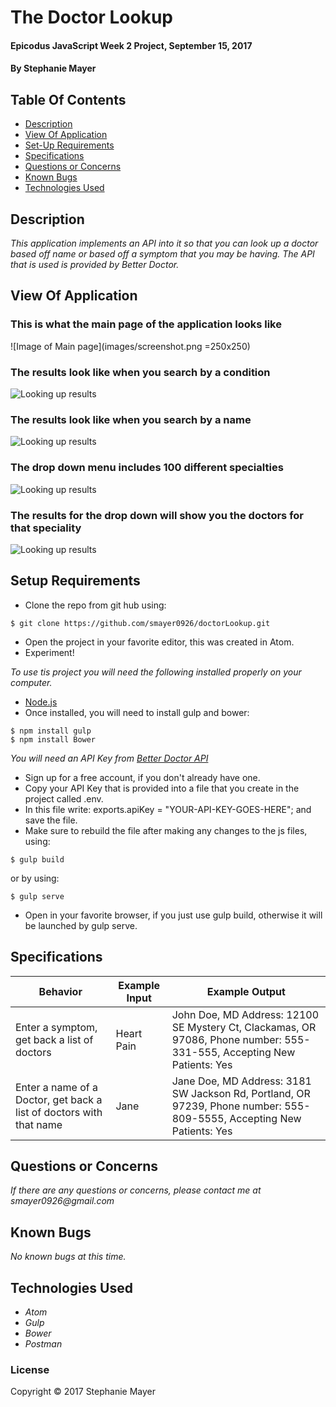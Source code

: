 # The Doctor Lookup

#### Epicodus JavaScript Week 2 Project, September 15, 2017

#### By Stephanie Mayer

## Table Of Contents

* [Description](#description)
* [View Of Application](#view-of-application)
* [Set-Up Requirements](#setup-requirements)
* [Specifications](#specifications)
* [Questions or Concerns](#questions-or-concerns)
* [Known Bugs](#known-bugs)
* [Technologies Used](#technologies-used)

## Description

_This application implements an API into it so that you can look up a doctor based off name or based off a symptom that you may be having. The API that is used is provided by Better Doctor._


## View Of Application
### This is what the main page of the application looks like
![Image of Main page](images/screenshot.png =250x250)
### The results look like when you search by a condition
![Looking up results](images/screenshot2.png)
### The results look like when you search by a name
![Looking up results](images/screenshot1.png)
### The drop down menu includes 100 different specialties
![Looking up results](images/screenshot3.png)
### The results for the drop down will show you the doctors for that speciality
![Looking up results](images/screenshot4.png)


## Setup Requirements
* Clone the repo from git hub using:
````
$ git clone https://github.com/smayer0926/doctorLookup.git
````
* Open the project in your favorite editor, this was created in Atom.
* Experiment!

_To use tis project you will need the following installed properly on your computer._
* [Node.js](https://nodejs.org/en/)
* Once installed, you will need to install gulp and bower:

````
$ npm install gulp
$ npm install Bower
````

_You will need an API Key from [Better Doctor API](https://developer.betterdoctor.com/)_

* Sign up for a free account, if you don't already have one.
* Copy your API Key that is provided into a file that you create in the project called .env.
* In this file write: exports.apiKey = "YOUR-API-KEY-GOES-HERE"; and save the file.
* Make sure to rebuild the file after making any changes to the js files, using:
````
$ gulp build
````
 or by using:
````
$ gulp serve
````
* Open in your favorite browser, if you just use gulp build, otherwise it will be launched by gulp serve.

## Specifications

| Behavior      | Example Input      | Example Output       |
| ------------- | ------------- | ------------- |
| Enter a symptom, get back a list of doctors | Heart Pain  | John Doe, MD Address: 12100 SE Mystery Ct, Clackamas, OR 97086, Phone number: 555-331-555, Accepting New Patients: Yes |
| Enter a name of a Doctor, get back a list of doctors with that name | Jane | Jane Doe, MD Address: 3181 SW Jackson Rd, Portland, OR 97239, Phone number: 555-809-5555, Accepting New Patients: Yes |

## Questions or Concerns ##
_If there are any questions or concerns, please contact me at smayer0926@gmail.com_

## Known Bugs
_No known bugs at this time._

## Technologies Used

* _Atom_
* _Gulp_
* _Bower_
* _Postman_


### License

Copyright &copy; 2017 Stephanie Mayer
